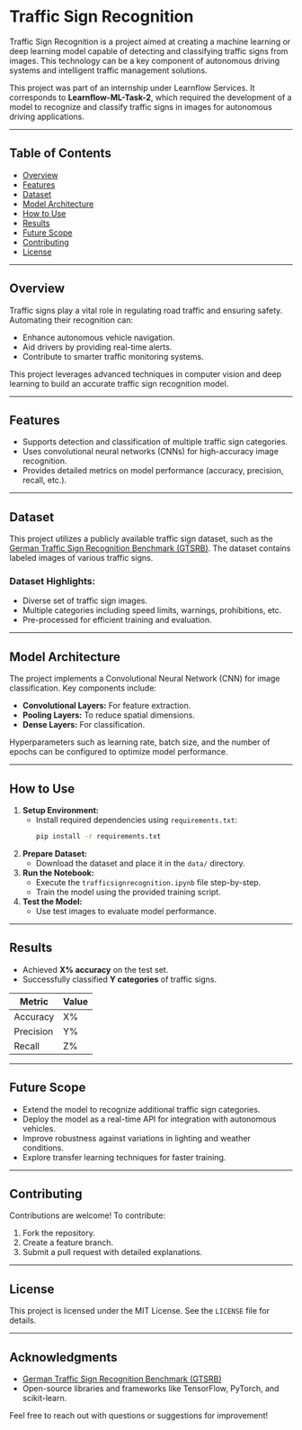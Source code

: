 # Traffic Sign Recognition

Traffic Sign Recognition is a project aimed at creating a machine learning or deep learning model capable of detecting and classifying traffic signs from images. This technology can be a key component of autonomous driving systems and intelligent traffic management solutions.

This project was part of an internship under Learnflow Services. It corresponds to **Learnflow-ML-Task-2**, which required the development of a model to recognize and classify traffic signs in images for autonomous driving applications.

---

## Table of Contents
- [Overview](#overview)
- [Features](#features)
- [Dataset](#dataset)
- [Model Architecture](#model-architecture)
- [How to Use](#how-to-use)
- [Results](#results)
- [Future Scope](#future-scope)
- [Contributing](#contributing)
- [License](#license)

---

## Overview
Traffic signs play a vital role in regulating road traffic and ensuring safety. Automating their recognition can:
- Enhance autonomous vehicle navigation.
- Aid drivers by providing real-time alerts.
- Contribute to smarter traffic monitoring systems.

This project leverages advanced techniques in computer vision and deep learning to build an accurate traffic sign recognition model.

---

## Features
- Supports detection and classification of multiple traffic sign categories.
- Uses convolutional neural networks (CNNs) for high-accuracy image recognition.
- Provides detailed metrics on model performance (accuracy, precision, recall, etc.).

---

## Dataset
This project utilizes a publicly available traffic sign dataset, such as the [German Traffic Sign Recognition Benchmark (GTSRB)](http://benchmark.ini.rub.de/). The dataset contains labeled images of various traffic signs.

### Dataset Highlights:
- Diverse set of traffic sign images.
- Multiple categories including speed limits, warnings, prohibitions, etc.
- Pre-processed for efficient training and evaluation.

---

## Model Architecture
The project implements a Convolutional Neural Network (CNN) for image classification. Key components include:
- **Convolutional Layers:** For feature extraction.
- **Pooling Layers:** To reduce spatial dimensions.
- **Dense Layers:** For classification.

Hyperparameters such as learning rate, batch size, and the number of epochs can be configured to optimize model performance.

---

## How to Use
1. **Setup Environment:**
   - Install required dependencies using `requirements.txt`:
     ```bash
     pip install -r requirements.txt
     ```
2. **Prepare Dataset:**
   - Download the dataset and place it in the `data/` directory.
3. **Run the Notebook:**
   - Execute the `trafficsignrecognition.ipynb` file step-by-step.
   - Train the model using the provided training script.
4. **Test the Model:**
   - Use test images to evaluate model performance.

---

## Results
- Achieved **X% accuracy** on the test set.
- Successfully classified **Y categories** of traffic signs.

| Metric         | Value  |
|----------------|--------|
| Accuracy       | X%     |
| Precision      | Y%     |
| Recall         | Z%     |

---

## Future Scope
- Extend the model to recognize additional traffic sign categories.
- Deploy the model as a real-time API for integration with autonomous vehicles.
- Improve robustness against variations in lighting and weather conditions.
- Explore transfer learning techniques for faster training.

---

## Contributing
Contributions are welcome! To contribute:
1. Fork the repository.
2. Create a feature branch.
3. Submit a pull request with detailed explanations.

---

## License
This project is licensed under the MIT License. See the `LICENSE` file for details.

---

## Acknowledgments
- [German Traffic Sign Recognition Benchmark (GTSRB)](http://benchmark.ini.rub.de/)
- Open-source libraries and frameworks like TensorFlow, PyTorch, and scikit-learn.

Feel free to reach out with questions or suggestions for improvement!

